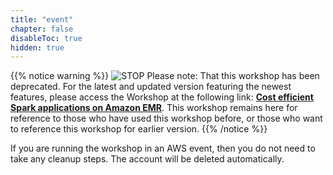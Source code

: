 ```yaml
---
title: "event"
chapter: false
disableToc: true
hidden: true
---
```


{{% notice warning %}}
![STOP](../images/stop_small.png)
Please note: That this workshop has been deprecated. For the latest and updated version featuring the newest features, please access the Workshop at the following link: **[Cost efficient Spark applications on Amazon EMR](https://catalog.us-east-1.prod.workshops.aws/workshops/aaa003a7-9c9e-46ad-af28-477b0d906f47/en-US)**.
This workshop remains here for reference to those who have used this workshop before, or those who want to reference this workshop for earlier version.
{{% /notice %}}


If you are running the workshop in an AWS event, then you do not need to take any cleanup steps. The account will be deleted automatically.
